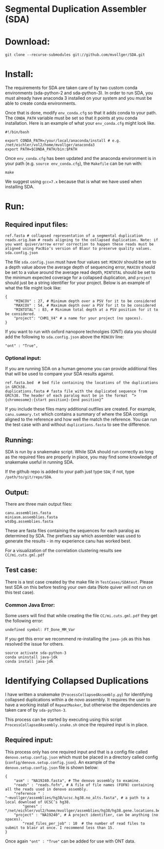 # Segmental Duplication Assembler (SDA)


# Download: #
```
git clone --recurse-submodules git://github.com/mvollger/SDA.git
```

# Install: #
The requirements for SDA are taken care of by two custom conda environments (sda-python-2 and sda-python-3). In order to run SDA, you must already have anaconda 3 installed on your system and you must be able to create conda environments. 

Once that is done, modify `env_conda.cfg` so that it adds conda to your path. The `CONDA_PATH` variable must be set so that it points at you conda installation. Here is an example of what your `env_conda.cfg` might look like.
```
#!/bin/bash

export CONDA_PATH=/your/local/anaconda/install # e.g. /net/eichler/vol2/home/mvollger/anaconda3
export PATH=$CONDA_PATH/bin:$PATH

```

Once `env_conda.cfg` has been updated and the anaconda environment is in your path (e.g. `source env_conda.cfg`), the `Makefile` can be run with:
```
make
```
We suggest using `gcc=7.x` because that is what we have used when installing SDA. 




# Run: #

## Required input files: ## 
```
ref.fasta # collapsed representation of a segmental duplication
reads.orig.bam # reads aligning to the collapsed duplication. Note: if you want quiver/arrow error correction to happen these reads must be aligned using PacBio’s version of Blasr to preserve quality values. 
sda.config.json
```
The file `sda.config.json` must have four values set:
`MINCOV` should be set to a depth value above the average depth of sequencing error, `MAXCOV` should be set to a value around the average read depth, `MINTOTAL` should be set to the minimum expected coverage for a collapsed duplication, and `project` should just be a string identifier for your project. 
Below is an example of what the file might look like:
```
{
	"MINCOV" : 27, # Minimum depth over a PSV for it to be considered
	"MAXCOV" : 54, # Maximum depth over a PSV for it to be considered
	"MINTOTAL" : 83, # Minimum total depth at a PSV position for it to be considered. 
	"project": "CHM1_V4" # a name for your project (no spaces).
}
```
If you want to run with oxford nanopore technolgies (ONT) data you should add the following to `sda.config.json` above the `MINCOV` line: 
```
"ont" : "True",
```


### Optional input: ### 
If you are running SDA on a human genome you can provide additional files that will be used to compare your SDA results against. 
```
ref.fasta.bed  # bed file containing the locations of the duplications in GRCh38.
duplications.fasta # fasta file with the duplicated sequence from GRCh38. The header of each paralog must be in the format  “>{chromosome}:{start position}-{end position}”
```
If you include these files many additional outfiles are created. For example, `canu.summary.txt` which contains a summary of where the SDA contigs aligned to the reference and how well the match the reference. You can run the test case with and without `duplications.fasta` to see the difference. 


## Running: ##

SDA is run by a snakemake script. While SDA should run correctly as long as the required files are properly in place, you may find some knowledge of snakemake useful in running SDA.  

If the github repo is added to your path just type `SDA`; if not, type `/path/to/git/repo/SDA`.


## Output: ##
There are three main output files:
```
canu.assemblies.fasta
miniasm.assemblies.fasta
wtdbg.assemblies.fasta
```
These are fasta files containing the sequences for each paralog as determined by SDA. The prefixes say which assembler was used to generate the results - in my experience canu has worked best.

For a visualization of the correlation clustering results see `CC/mi.cuts.gml.pdf`

## Test case: ##
There is a test case created by the make file in `TestCases/SDAtest`. Please test SDA on this before testing your own data (Note quiver will not run on this test case). 



### Common Java Error: ###
Some users will find that while creating the file `CC/mi.cuts.gml.pdf` they get the following error:
```
undefined symbol: FT_Done_MM_Var 
```
If you get this error we recommend re-installing the `java-jdk` as this has resolved the issue for others. 
```
source activate sda-python-3 
conda uninstall java-jdk
conda install java-jdk
```




# Identifying Collapsed Duplications #

I have written a snakemake (`ProcessCollapsedAssembly.py`) for identifying collapsed duplications within a de novo assembly. It requires the user to have a working install of `RepeatMasker`, but otherwise the dependencies are taken care of by `sda-python-3`. 

This process can be started by executing using this script `ProcessCollapsedAssembly.snake.sh` once the required input is in place. 

## Required input: ##
This process only has one required input and that is a config file called `denovo.setup.config.json` which must be placed in a directory called config (`config/denovo.setup.config.json`).  An example of the `denovo.setup.config.json` file is shown below:
```
{	
	"asm" : "NA19240.fasta", # The denovo assembly to examine.
	"reads" : "reads.fofn", # A file of file names (FOFN) containing all the reads used in denovo assembly.
	"reference " :  "~mvollger/assemblies/hg38/ucsc.hg38.no_alts.fasta", # a path to a local download of UCSC’s hg38. 
        "genes" : "/net/eichler/vol2/home/mvollger/assemblies/hg38/hg38.gene.locations.bed",
	"project" : "NA19240", # A project identifier, can be anything (no spaces). 
    	"read_files_per_job" : 10  # the number of read files to submit to blasr at once. I recommend less than 15. 
}
```
Once again `"ont" : "True"` can be added for use with ONT data. 


